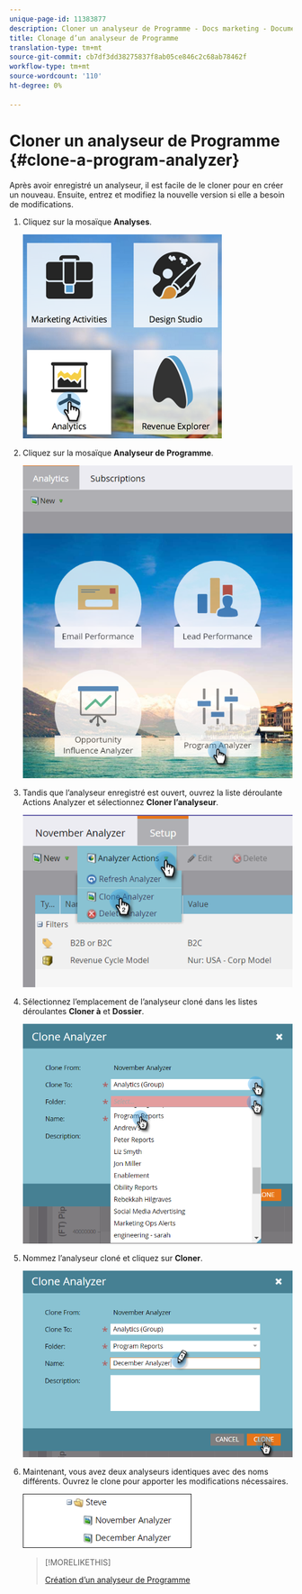 ```yaml
---
unique-page-id: 11383877
description: Cloner un analyseur de Programme - Docs marketing - Documentation du produit
title: Clonage d’un analyseur de Programme
translation-type: tm+mt
source-git-commit: cb7df3dd38275837f8ab05ce846c2c68ab78462f
workflow-type: tm+mt
source-wordcount: '110'
ht-degree: 0%

---
```



# Cloner un analyseur de Programme {#clone-a-program-analyzer}

Après avoir enregistré un analyseur, il est facile de le cloner pour en créer un nouveau. Ensuite, entrez et modifiez la nouvelle version si elle a besoin de modifications.

1. Cliquez sur la mosaïque **Analyses**.

   ![](assets/2017-05-01-08-20-37.png)

1. Cliquez sur la mosaïque **Analyseur de Programme**.

   ![](assets/program-analyzer-icon-hand.png)

1. Tandis que l’analyseur enregistré est ouvert, ouvrez la liste déroulante Actions Analyzer et sélectionnez **Cloner l’analyseur**.

   ![](assets/image2016-10-31-16-3a12-3a6.png)

1. Sélectionnez l’emplacement de l’analyseur cloné dans les listes déroulantes **Cloner à** et **Dossier**.

   ![](assets/image2016-10-31-16-3a13-3a42.png)

1. Nommez l’analyseur cloné et cliquez sur **Cloner**.

   ![](assets/image2016-10-31-16-3a15-3a15.png)

1. Maintenant, vous avez deux analyseurs identiques avec des noms différents. Ouvrez le clone pour apporter les modifications nécessaires.

   ![](assets/image2016-10-31-16-3a17-3a11.png)

   >[!MORELIKETHIS]
   >
   >[Création d’un analyseur de Programme](/help/marketo/product-docs/reporting/revenue-cycle-analytics/program-analytics/create-a-program-analyzer.md)
